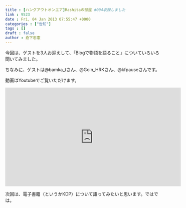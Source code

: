 ```yaml
---
title : [ハングアウトオンエア]Rashitaの部屋 #004収録しました
link : 9523
date : Fri, 04 Jan 2013 07:55:47 +0000
categories : ["告知"]
tags : []
draft : false
author : 倉下忠憲
---
```


今回は、ゲストを3人お迎えして、「Blogで物語を語ること」についていろいろ聞いてみました。

ちなみに、ゲストは@bamka_tさん、@Goin_HRKさん、@kfpauseさんです。

動画はYoutubeでご覧いただけます。

<iframe width="560" height="315" src="http://www.youtube.com/embed/m21ZfHbbtbQ" frameborder="0" allowfullscreen></iframe>

次回は、電子書籍（というかKDP）について語ってみたいと思います。ではでは。